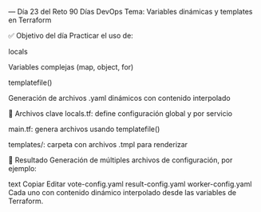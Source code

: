 — Día 23 del Reto 90 Días DevOps
Tema: Variables dinámicas y templates en Terraform

✅ Objetivo del día
Practicar el uso de:

locals

Variables complejas (map, object, for)

templatefile()

Generación de archivos .yaml dinámicos con contenido interpolado

📁 Archivos clave
locals.tf: define configuración global y por servicio

main.tf: genera archivos usando templatefile()

templates/: carpeta con archivos .tmpl para renderizar

🧪 Resultado
Generación de múltiples archivos de configuración, por ejemplo:

text
Copiar
Editar
vote-config.yaml
result-config.yaml
worker-config.yaml
Cada uno con contenido dinámico interpolado desde las variables de Terraform.

